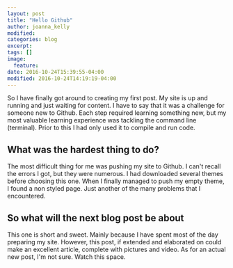 ```yaml
---
layout: post
title: "Hello Github"
author: joanna_kelly
modified:
categories: blog
excerpt:
tags: []
image:
  feature:
date: 2016-10-24T15:39:55-04:00
modified: 2016-10-24T14:19:19-04:00
---
```


So I have finally got around to creating my first post. My site is up and running and just waiting for content. I have to say that it was a challenge for someone new to Github. Each step required learning something new, but my most valuable learning experience was tackling the command line (terminal). Prior to this I had only used it to compile and run code.  
## What was the hardest thing to do?
The most difficult thing for me was pushing my site to Github. I can't recall the errors I got, but they were numerous. I had downloaded several themes before choosing this one. When I finally managed to push my empty theme, I found a non styled page. Just another of the many problems that I encountered. 

## So what will the next blog post be about
This one is short and sweet. Mainly because I have spent most of the day preparing my site. However, this post, if extended and elaborated on could make an excellent article, complete with pictures and video. As for an actual new post, I'm not sure. Watch this space. 


